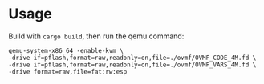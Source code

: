 # Usage

Build with `cargo build`, then run the qemu command:


```
qemu-system-x86_64 -enable-kvm \
-drive if=pflash,format=raw,readonly=on,file=./ovmf/OVMF_CODE_4M.fd \
-drive if=pflash,format=raw,readonly=on,file=./ovmf/OVMF_VARS_4M.fd \
-drive format=raw,file=fat:rw:esp